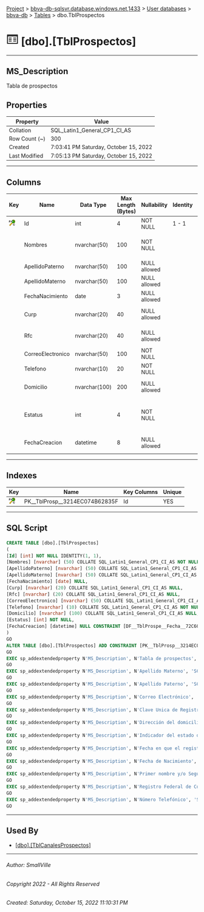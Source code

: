 #### 

[Project](../../../../index.md) > [bbva-db-sqlsvr.database.windows.net,1433](../../../index.md) > [User databases](../../index.md) > [bbva-db](../index.md) > [Tables](Tables.md) > dbo.TblProspectos

# ![Tables](../../../../Images/Table32.png) [dbo].[TblProspectos]

---

## <a name="#description"></a>MS_Description

Tabla de prospectos

## <a name="#properties"></a>Properties

| Property | Value |
|---|---|
| Collation | SQL_Latin1_General_CP1_CI_AS |
| Row Count (~) | 300 |
| Created | 7:03:41 PM Saturday, October 15, 2022 |
| Last Modified | 7:05:13 PM Saturday, October 15, 2022 |


---

## <a name="#columns"></a>Columns

| Key | Name | Data Type | Max Length (Bytes) | Nullability | Identity | Default | Description |
|---|---|---|---|---|---|---|---|
| [![Cluster Primary Key PK__TblProsp__3214EC074B62835F: Id](../../../../Images/pkcluster.png)](#indexes) | Id | int | 4 | NOT NULL | 1 - 1 |  |  |
|  | Nombres | nvarchar(50) | 100 | NOT NULL |  |  | _Primer nombre y/o Segundo nombre del prospecto_ |
|  | ApellidoPaterno | nvarchar(50) | 100 | NULL allowed |  |  | _Apellido Paterno_ |
|  | ApellidoMaterno | nvarchar(50) | 100 | NULL allowed |  |  | _Apellido Materno_ |
|  | FechaNacimiento | date | 3 | NULL allowed |  |  | _Fecha de Nacimiento_ |
|  | Curp | nvarchar(20) | 40 | NULL allowed |  |  | _Clave Unica de Registro de Población_ |
|  | Rfc | nvarchar(20) | 40 | NULL allowed |  |  | _Registro Federal de Contribuyentes_ |
|  | CorreoElectronico | nvarchar(50) | 100 | NOT NULL |  |  | _Correo Electrónico_ |
|  | Telefono | nvarchar(10) | 20 | NOT NULL |  |  | _Número Telefónico_ |
|  | Domicilio | nvarchar(100) | 200 | NULL allowed |  |  | _Dirección del domicilio principal_ |
|  | Estatus | int | 4 | NOT NULL |  |  | _Indicador del estado del registro: 0=Inactivo; 1=Activo_ |
|  | FechaCreacion | datetime | 8 | NULL allowed |  | (getdate()) | _Fecha en que el registro fue creado_ |


---

## <a name="#indexes"></a>Indexes

| Key | Name | Key Columns | Unique |
|---|---|---|---|
| [![Cluster Primary Key PK__TblProsp__3214EC074B62835F: Id](../../../../Images/pkcluster.png)](#indexes) | PK__TblProsp__3214EC074B62835F | Id | YES |


---

## <a name="#sqlscript"></a>SQL Script

```sql
CREATE TABLE [dbo].[TblProspectos]
(
[Id] [int] NOT NULL IDENTITY(1, 1),
[Nombres] [nvarchar] (50) COLLATE SQL_Latin1_General_CP1_CI_AS NOT NULL,
[ApellidoPaterno] [nvarchar] (50) COLLATE SQL_Latin1_General_CP1_CI_AS NULL,
[ApellidoMaterno] [nvarchar] (50) COLLATE SQL_Latin1_General_CP1_CI_AS NULL,
[FechaNacimiento] [date] NULL,
[Curp] [nvarchar] (20) COLLATE SQL_Latin1_General_CP1_CI_AS NULL,
[Rfc] [nvarchar] (20) COLLATE SQL_Latin1_General_CP1_CI_AS NULL,
[CorreoElectronico] [nvarchar] (50) COLLATE SQL_Latin1_General_CP1_CI_AS NOT NULL,
[Telefono] [nvarchar] (10) COLLATE SQL_Latin1_General_CP1_CI_AS NOT NULL,
[Domicilio] [nvarchar] (100) COLLATE SQL_Latin1_General_CP1_CI_AS NULL,
[Estatus] [int] NOT NULL,
[FechaCreacion] [datetime] NULL CONSTRAINT [DF__TblProspe__Fecha__72C60C4A] DEFAULT (getdate())
)
GO
ALTER TABLE [dbo].[TblProspectos] ADD CONSTRAINT [PK__TblProsp__3214EC074B62835F] PRIMARY KEY CLUSTERED  ([Id])
GO
EXEC sp_addextendedproperty N'MS_Description', N'Tabla de prospectos', 'SCHEMA', N'dbo', 'TABLE', N'TblProspectos', NULL, NULL
GO
EXEC sp_addextendedproperty N'MS_Description', N'Apellido Materno', 'SCHEMA', N'dbo', 'TABLE', N'TblProspectos', 'COLUMN', N'ApellidoMaterno'
GO
EXEC sp_addextendedproperty N'MS_Description', N'Apellido Paterno', 'SCHEMA', N'dbo', 'TABLE', N'TblProspectos', 'COLUMN', N'ApellidoPaterno'
GO
EXEC sp_addextendedproperty N'MS_Description', N'Correo Electrónico', 'SCHEMA', N'dbo', 'TABLE', N'TblProspectos', 'COLUMN', N'CorreoElectronico'
GO
EXEC sp_addextendedproperty N'MS_Description', N'Clave Unica de Registro de Población', 'SCHEMA', N'dbo', 'TABLE', N'TblProspectos', 'COLUMN', N'Curp'
GO
EXEC sp_addextendedproperty N'MS_Description', N'Dirección del domicilio principal', 'SCHEMA', N'dbo', 'TABLE', N'TblProspectos', 'COLUMN', N'Domicilio'
GO
EXEC sp_addextendedproperty N'MS_Description', N'Indicador del estado del registro: 0=Inactivo; 1=Activo', 'SCHEMA', N'dbo', 'TABLE', N'TblProspectos', 'COLUMN', N'Estatus'
GO
EXEC sp_addextendedproperty N'MS_Description', N'Fecha en que el registro fue creado', 'SCHEMA', N'dbo', 'TABLE', N'TblProspectos', 'COLUMN', N'FechaCreacion'
GO
EXEC sp_addextendedproperty N'MS_Description', N'Fecha de Nacimiento', 'SCHEMA', N'dbo', 'TABLE', N'TblProspectos', 'COLUMN', N'FechaNacimiento'
GO
EXEC sp_addextendedproperty N'MS_Description', N'Primer nombre y/o Segundo nombre del prospecto', 'SCHEMA', N'dbo', 'TABLE', N'TblProspectos', 'COLUMN', N'Nombres'
GO
EXEC sp_addextendedproperty N'MS_Description', N'Registro Federal de Contribuyentes', 'SCHEMA', N'dbo', 'TABLE', N'TblProspectos', 'COLUMN', N'Rfc'
GO
EXEC sp_addextendedproperty N'MS_Description', N'Número Telefónico', 'SCHEMA', N'dbo', 'TABLE', N'TblProspectos', 'COLUMN', N'Telefono'
GO

```


---

## <a name="#usedby"></a>Used By

* [[dbo].[TblCanalesProspectos]](TblCanalesProspectos.md)


---

###### Author:  SmallVille

###### Copyright 2022 - All Rights Reserved

###### Created: Saturday, October 15, 2022 11:10:31 PM

